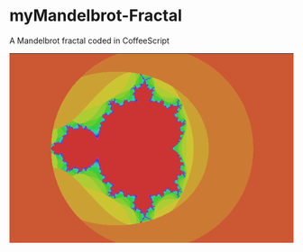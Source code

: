 # myMandelbrot-Fractal
A Mandelbrot fractal coded in CoffeeScript

![A Mandelbrot fractal generated by the script](images/fractal.png)
